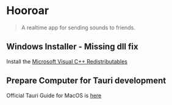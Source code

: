 # Hooroar

> A realtime app for sending sounds to friends.

## Windows Installer - Missing dll fix

Install the [Microsoft Visual C++ Redistributables](https://aka.ms/vs/16/release/vc_redist.x64.exe)

## Prepare Computer for Tauri development

Official Tauri Guide for MacOS is [here](https://tauri.studio/en/docs/getting-started/setup-macos)
